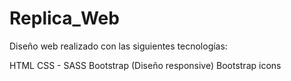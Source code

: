 # Replica_Web
Diseño web realizado con las siguientes tecnologías:

HTML
CSS - SASS
Bootstrap (Diseño responsive)
Bootstrap icons
